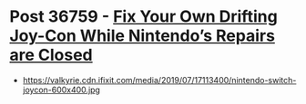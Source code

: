# Post 36759 - [Fix Your Own Drifting Joy-Con While Nintendo&#8217;s Repairs are Closed](https://www.ifixit.com/News/36759/fix-your-own-drifting-joy-con-while-nintendos-repairs-are-closed)

- https://valkyrie.cdn.ifixit.com/media/2019/07/17113400/nintendo-switch-joycon-600x400.jpg
